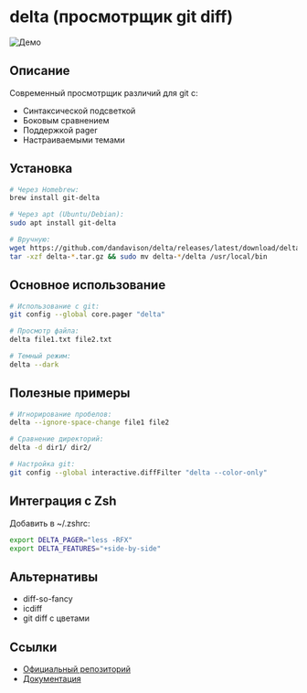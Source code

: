 # delta (просмотрщик git diff)

![Демо](https://raw.githubusercontent.com/dandavison/delta/master/assets/delta-demo.png)

## Описание
Современный просмотрщик различий для git с:
- Синтаксической подсветкой
- Боковым сравнением
- Поддержкой pager
- Настраиваемыми темами

## Установка
```bash
# Через Homebrew:
brew install git-delta

# Через apt (Ubuntu/Debian):
sudo apt install git-delta

# Вручную:
wget https://github.com/dandavison/delta/releases/latest/download/delta-x86_64-unknown-linux-gnu.tar.gz
tar -xzf delta-*.tar.gz && sudo mv delta-*/delta /usr/local/bin
```

## Основное использование
```bash
# Использование с git:
git config --global core.pager "delta"

# Просмотр файла:
delta file1.txt file2.txt

# Темный режим:
delta --dark
```

## Полезные примеры
```bash
# Игнорирование пробелов:
delta --ignore-space-change file1 file2

# Сравнение директорий:
delta -d dir1/ dir2/

# Настройка git:
git config --global interactive.diffFilter "delta --color-only"
```

## Интеграция с Zsh
Добавить в ~/.zshrc:
```bash
export DELTA_PAGER="less -RFX"
export DELTA_FEATURES="+side-by-side"
```

## Альтернативы
- diff-so-fancy
- icdiff
- git diff с цветами

## Ссылки
- [Официальный репозиторий](https://github.com/dandavison/delta)
- [Документация](https://github.com/dandavison/delta#get-started)
